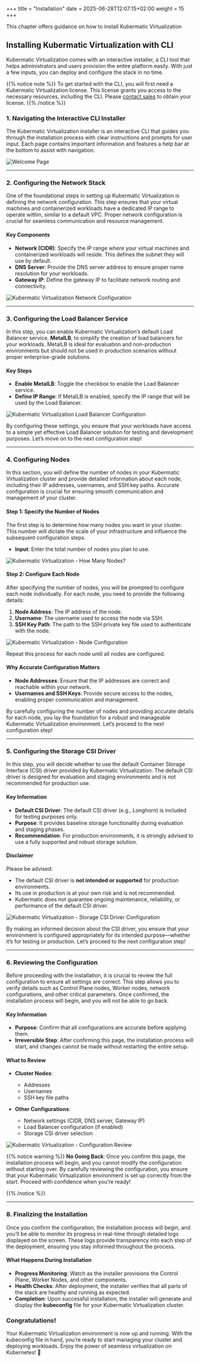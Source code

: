 +++
title = "Installation"
date = 2025-06-28T12:07:15+02:00
weight = 15
+++

This chapter offers guidance on how to install Kubermatic Virtualization 

## Installing Kubermatic Virtualization with CLI 

Kubermatic Virtualization comes with an interactive installer, a CLI tool that helps administrators and users provision the entire platform easily. With just a few inputs, you can deploy and configure the stack in no time.

{{% notice note %}}
To get started with the CLI, you will first need a Kubermatic Virtualization license. This license grants you access to the necessary resources, including the CLI. Please [contact sales](mailto:sales@kubermatic.com) to obtain your license.
{{% /notice %}}

### **1. Navigating the Interactive CLI Installer**

The Kubermatic Virtualization installer is an interactive CLI that guides you through the installation process with clear instructions and prompts for user input. Each page contains important information and features a help bar at the bottom to assist with navigation.

![Welcome Page](./assets/0-welcome-page.png)

---

### **2. Configuring the Network Stack**

One of the foundational steps in setting up Kubermatic Virtualization is defining the network configuration. This step ensures that your virtual machines and containerized workloads have a dedicated IP range to operate within, similar to a default VPC. Proper network configuration is crucial for seamless communication and resource management.


#### **Key Components**
- **Network (CIDR)**: Specify the IP range where your virtual machines and containerized workloads will reside. This defines the subnet they will use by default.
- **DNS Server**: Provide the DNS server address to ensure proper name resolution for your workloads.
- **Gateway IP**: Define the gateway IP to facilitate network routing and connectivity.

![Kubermatic Virtualization Network Configuration](./assets/1-network-page.png)

---

### **3. Configuring the Load Balancer Service**

In this step, you can enable Kubermatic Virtualization’s default Load Balancer service, **MetalLB**, to simplify the creation of load balancers for your workloads. MetalLB is ideal for evaluation and non-production environments but should not be used in production scenarios without proper enterprise-grade solutions.

#### **Key Steps**
- **Enable MetalLB**: Toggle the checkbox to enable the Load Balancer service.
- **Define IP Range**: If MetalLB is enabled, specify the IP range that will be used by the Load Balancer.

![Kubermatic Virtualization Load Balancer Configuration](./assets/2-lb-page.png)

By configuring these settings, you ensure that your workloads have access to a simple yet effective Load Balancer solution for testing and development purposes. Let’s move on to the next configuration step!

---

### **4. Configuring Nodes**

In this section, you will define the number of nodes in your Kubermatic Virtualization cluster and provide detailed information about each node, including their IP addresses, usernames, and SSH key paths. Accurate configuration is crucial for ensuring smooth communication and management of your cluster.

#### **Step 1: Specify the Number of Nodes**

The first step is to determine how many nodes you want in your cluster. This number will dictate the scale of your infrastructure and influence the subsequent configuration steps.

- **Input**: Enter the total number of nodes you plan to use.

![Kubermatic Virtualization - How Many Nodes?](./assets/3-node-count.png)


#### **Step 2: Configure Each Node**

After specifying the number of nodes, you will be prompted to configure each node individually. For each node, you need to provide the following details:

1. **Node Address**: The IP address of the node.
2. **Username**: The username used to access the node via SSH.
3. **SSH Key Path**: The path to the SSH private key file used to authenticate with the node.

![Kubermatic Virtualization - Node Configuration](./assets/4-node-config.png)

Repeat this process for each node until all nodes are configured.

#### **Why Accurate Configuration Matters**
- **Node Addresses**: Ensure that the IP addresses are correct and reachable within your network.
- **Usernames and SSH Keys**: Provide secure access to the nodes, enabling proper communication and management.

By carefully configuring the number of nodes and providing accurate details for each node, you lay the foundation for a robust and manageable Kubermatic Virtualization environment. Let’s proceed to the next configuration step!

---
### **5. Configuring the Storage CSI Driver**

In this step, you will decide whether to use the default Container Storage Interface (CSI) driver provided by Kubermatic Virtualization. The default CSI driver is designed for evaluation and staging environments and is not recommended for production use.



#### **Key Information**
- **Default CSI Driver**: The default CSI driver (e.g., Longhorn) is included for testing purposes only.
- **Purpose**: It provides baseline storage functionality during evaluation and staging phases.
- **Recommendation**: For production environments, it is strongly advised to use a fully supported and robust storage solution.

#### **Disclaimer**
Please be advised:
- The default CSI driver is **not intended or supported** for production environments.
- Its use in production is at your own risk and is not recommended.
- Kubermatic does not guarantee ongoing maintenance, reliability, or performance of the default CSI driver.

![Kubermatic Virtualization - Storage CSI Driver Configuration](./assets/5-csi-page.png)

By making an informed decision about the CSI driver, you ensure that your environment is configured appropriately for its intended purpose—whether it’s for testing or production. Let’s proceed to the next configuration step!

---

### **6. Reviewing the Configuration**

Before proceeding with the installation, it is crucial to review the full configuration to ensure all settings are correct. This step allows you to verify details such as Control Plane nodes, Worker nodes, network configurations, and other critical parameters. Once confirmed, the installation process will begin, and you will not be able to go back.

#### **Key Information**
- **Purpose**: Confirm that all configurations are accurate before applying them.
- **Irreversible Step**: After confirming this page, the installation process will start, and changes cannot be made without restarting the entire setup.

#### **What to Review**
- **Cluster Nodes**:
   - Addresses
   - Usernames
   - SSH key file paths

- **Other Configurations**:
   - Network settings (CIDR, DNS server, Gateway IP)
   - Load Balancer configuration (if enabled)
   - Storage CSI driver selection

![Kubermatic Virtualization - Configuration Review](./assets/6-review-page.png)


{{% notice warning %}}
**No Going Back**: Once you confirm this page, the installation process will begin, and you cannot modify the configuration without starting over.
By carefully reviewing the configuration, you ensure that your Kubermatic Virtualization environment is set up correctly from the start. Proceed with confidence when you’re ready!

{{% /notice %}}

---

### **8. Finalizing the Installation**

Once you confirm the configuration, the installation process will begin, and you’ll be able to monitor its progress in real-time through detailed logs displayed on the screen. These logs provide transparency into each step of the deployment, ensuring you stay informed throughout the process.

#### **What Happens During Installation**
- **Progress Monitoring**: Watch as the installer provisions the Control Plane, Worker Nodes, and other components.
- **Health Checks**: After deployment, the installer verifies that all parts of the stack are healthy and running as expected.
- **Completion**: Upon successful installation, the installer will generate and display the **kubeconfig** file for your Kubermatic Virtualization cluster.

### **Congratulations!**
Your Kubermatic Virtualization environment is now up and running. With the kubeconfig file in hand, you’re ready to start managing your cluster and deploying workloads. Enjoy the power of seamless virtualization on Kubernetes! 🚀